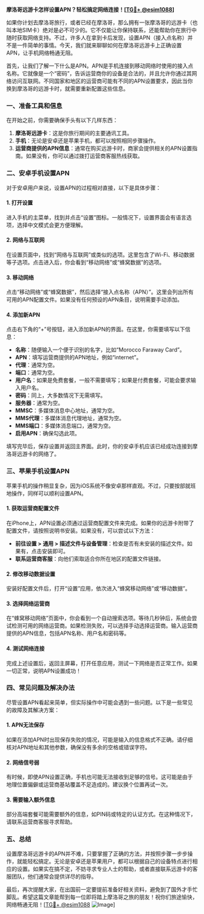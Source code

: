 **摩洛哥远游卡怎样设置APN？轻松搞定网络连接！[[TG💪+ @esim1088](https://t.me/s/esim1088)]**

如果你计划去摩洛哥旅行，或者已经在摩洛哥，那么拥有一张摩洛哥的远游卡（也叫本地SIM卡）绝对是必不可少的。它不仅能让你保持联系，还能帮助你在旅行中随时获取网络支持。不过，许多人在拿到卡后发现，设置APN（接入点名称）并不是一件简单的事情。今天，我们就来聊聊如何在摩洛哥远游卡上正确设置APN，让手机网络畅通无阻。

首先，让我们了解一下什么是APN。APN是手机连接到移动网络时使用的接入点名称。它就像是一个“密码”，告诉运营商你的设备是合法的，并且允许你通过其网络访问互联网。不同国家和地区的运营商可能有不同的APN设置要求，因此当你换到摩洛哥的远游卡时，就需要重新配置这些信息。

### **一、准备工具和信息**
在开始之前，你需要确保手头有以下几样东西：
1. **摩洛哥远游卡**：这是你旅行期间的主要通讯工具。
2. **手机**：无论是安卓还是苹果手机，都可以按照相同步骤操作。
3. **运营商提供的APN信息**：通常在购买远游卡时，商家会提供相关的APN设置指南。如果没有，你可以通过拨打运营商客服热线获取。

### **二、安卓手机设置APN**
对于安卓用户来说，设置APN的过程相对直接，以下是具体步骤：

#### **1. 打开设置**
进入手机的主菜单，找到并点击“设置”图标。一般情况下，设置界面会有语言选项，选择中文模式会更方便理解。

#### **2. 网络与互联网**
在设置页面中，找到“网络与互联网”或类似的选项。这里包含了Wi-Fi、移动数据等子选项。点击进入后，你会看到“移动网络”或“蜂窝数据”的选项。

#### **3. 移动网络**
点击“移动网络”或“蜂窝数据”，然后选择“接入点名称（APN）”。这里会列出所有可用的APN配置文件。如果没有任何预设的APN条目，说明需要手动添加。

#### **4. 添加新APN**
点击右下角的“+”号按钮，进入添加新APN的界面。在这里，你需要填写以下信息：
- **名称**：随便输入一个便于识别的名字，比如“Morocco Faraway Card”。
- **APN**：填写运营商提供的APN地址，例如“internet”。
- **代理**：通常为空。
- **端口**：通常为空。
- **用户名**：如果是免费套餐，一般不需要填写；如果是付费套餐，可能会要求输入用户名。
- **密码**：同上，大多数情况下无需填写。
- **服务器**：通常为空。
- **MMSC**：多媒体消息中心地址，通常为空。
- **MMS代理**：多媒体消息代理地址，通常为空。
- **MMS端口**：多媒体消息端口，通常为空。
- **启用APN**：确保勾选此项。

填写完毕后，保存设置并返回主界面。此时，你的安卓手机应该已经成功连接到摩洛哥远游卡的网络了。

### **三、苹果手机设置APN**
苹果手机的操作稍显复杂，因为iOS系统不像安卓那样直观。不过，只要按部就班地操作，同样可以顺利设置APN。

#### **1. 获取运营商配置文件**
在iPhone上，APN设置必须通过运营商配置文件来完成。如果你的远游卡附带了配置文件，请按照说明书安装。如果没有，可以尝试以下方法：

- **前往设置 > 通用 > 描述文件与设备管理**：检查是否有未安装的描述文件。如果有，点击安装即可。
- **联系运营商客服**：向他们索取适合你所在地区的配置文件链接。

#### **2. 修改移动数据设置**
安装好配置文件后，打开“设置”应用，依次进入“蜂窝移动网络”或“移动数据”。

#### **3. 选择网络运营商**
在“蜂窝移动网络”页面中，你会看到一个自动搜索选项。等待几秒钟后，系统会尝试检测可用的网络运营商。如果检测失败，可以选择手动选择运营商。输入运营商提供的APN信息，包括APN名称、用户名和密码等。

#### **4. 测试网络连接**
完成上述设置后，返回主屏幕，打开任意应用，测试一下网络是否正常工作。如果一切正常，说明APN设置成功！

### **四、常见问题及解决办法**
尽管设置APN看起来简单，但实际操作中可能会遇到一些问题。以下是一些常见的故障及其解决方案：

#### **1. APN无法保存**
如果在添加APN时出现保存失败的情况，可能是输入的信息格式不正确。请仔细核对APN地址和其他参数，确保没有多余的空格或错误字符。

#### **2. 网络信号弱**
有时候，即使APN设置正确，手机也可能无法接收到足够的信号。这可能是由于地理位置偏僻或运营商基站覆盖不足造成的。建议换个位置再试一次。

#### **3. 需要输入额外信息**
部分高端套餐可能需要额外的信息，如PIN码或特定的认证方式。在这种情况下，请联系运营商客服寻求帮助。

### **五、总结**
设置摩洛哥远游卡的APN并不难，只要掌握了正确的方法，并按照步骤一步步操作，就能轻松搞定。无论是安卓还是苹果用户，都可以根据自己的设备特点进行相应的设置。如果实在搞不定，不妨寻求专业人士的帮助，或者直接联系远游卡的客服团队，他们通常会提供详尽的指导。

最后，再次提醒大家，在出国前一定要提前准备好相关资料，避免到了国外才手忙脚乱。希望这篇文章能帮到每一位即将踏上摩洛哥之旅的朋友！祝你们旅途愉快，网络畅通无阻！[[TG💪+ @esim1088](https://t.me/s/esim1088) ![Image](https://i.postimg.cc/4NQfJmqS/Snipaste-2025-05-13-00-14-12.png)]